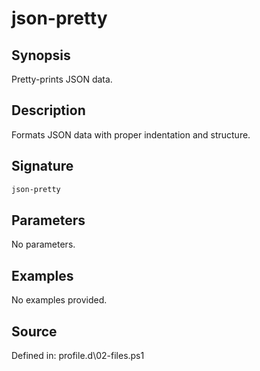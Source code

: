 # json-pretty

## Synopsis

Pretty-prints JSON data.

## Description

Formats JSON data with proper indentation and structure.

## Signature

```powershell
json-pretty
```

## Parameters

No parameters.

## Examples

No examples provided.

## Source

Defined in: profile.d\02-files.ps1
